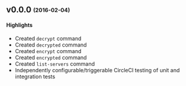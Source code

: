 ## v0.0.0 <sub><sup>(2016-02-04)</sup></sub>

#### Highlights
* Created `decrypt` command
* Created `decrypted` command
* Created `encrypt` command
* Created `encrypted` command
* Created `list-servers` command
* Independently configurable/triggerable CircleCI testing of unit and integration tests

